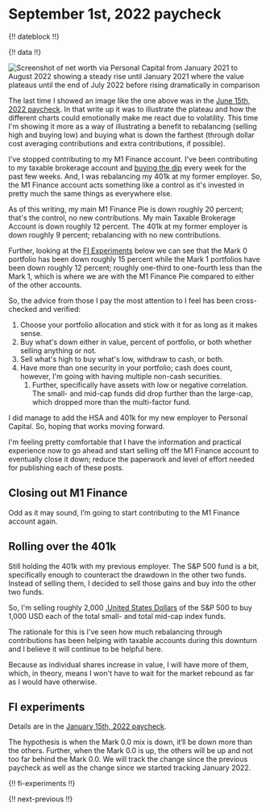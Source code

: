 # September 1st, 2022 paycheck

{!! dateblock !!}

{!! data !!}

![Screenshot of net worth via Personal Capital from January 2021 to August 2022 showing a steady rise until January 2021 where the value plateaus until the end of July 2022 before rising dramatically in comparison](/media/paycheck-to-paycheck/net-worth-202101-202208.png)

The last time I showed an image like the one above was in the [June 15th, 2022 paycheck](/experiences/finances/paycheck-to-paycheck/20220615/). In that write up it was to illustrate the plateau and how the different charts could emotionally make me react due to volatility. This time I'm showing it more as a way of illustrating a benefit to rebalancing (selling high and buying low) and buying what is down the farthest (through dollar cost averaging contributions and extra contributions, if possible).

I've stopped contributing to my M1 Finance account. I've been contributing to my taxable brokerage account and [buying the dip](/experiences/finances/personal-budget/#spending-savings) every week for the past few weeks. And, I was rebalancing my 401k at my former employer. So, the M1 Finance account acts something like a control as it's invested in pretty much the same things as everywhere else.

As of this writing, my main M1 Finance Pie is down roughly 20 percent; that's the control, no new contributions. My main Taxable Brokerage Account is down roughly 12 percent. The 401k at my former employer is down roughly 9 percent; rebalancing with no new contributions.

Further, looking at the [FI Experiments](#fi-experiments) below we can see that the Mark 0 portfolio has been down roughly 15 percent while the Mark 1 portfolios have been down roughly 12 percent; roughly one-third to one-fourth less than the Mark 1, which is where we are with the M1 Finance Pie compared to either of the other accounts.

So, the advice from those I pay the most attention to I feel has been cross-checked and verified:

1. Choose your portfolio allocation and stick with it for as long as it makes sense.
2. Buy what's down either in value, percent of portfolio, or both whether selling anything or not.
3. Sell what's high to buy what's low, withdraw to cash, or both.
4. Have more than one security in your portfolio; cash does count, however, I'm going with having multiple non-cash securities.
	1. Further, specifically have assets with low or negative correlation. The small- and mid-cap funds did drop further than the large-cap, which dropped more than the multi-factor fund.

I did manage to add the HSA and 401k for my new employer to Personal Capital. So, hoping that works moving forward.

I'm feeling pretty comfortable that I have the information and practical experience now to go ahead and start selling off the M1 Finance account to eventually close it down; reduce the paperwork and level of effort needed for publishing each of these posts.

## Closing out M1 Finance

Odd as it may sound, I’m going to start contributing to the M1 Finance account again.

## Rolling over the 401k

Still holding the 401k with my previous employer. The S&P 500 fund is a bit, specifically enough to counteract the drawdown in the other two funds. Instead of selling them, I decided to sell those gains and buy into the other two funds.

So, I'm selling roughly 2,000 [.United States Dollars](USD) of the S&P 500 to buy 1,000 USD each of the total small- and total mid-cap index funds.

The rationale for this is I've seen how much rebalancing through contributions has been helping with taxable accounts during this downturn and I believe it will continue to be helpful here.

Because as individual shares increase in value, I will have more of them, which, in theory, means I won't have to wait for the market rebound as far as I would have otherwise.

## FI experiments

Details are in the [January 15th, 2022 paycheck](/finances/paycheck-to-paycheck/20220115/#fi-experiments).

The hypothesis is when the Mark 0.0 mix is down, it‘ll be down more than the others. Further, when the Mark 0.0 is up, the others will be up and not too far behind the Mark 0.0. We will track the change since the previous paycheck as well as the change since we started tracking January 2022.

{!! fi-experiments !!}

{!! next-previous !!}
